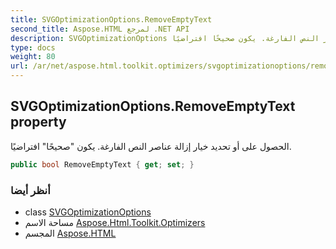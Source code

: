 ```yaml
---
title: SVGOptimizationOptions.RemoveEmptyText
second_title: Aspose.HTML لمرجع .NET API
description: SVGOptimizationOptions ملكية. الحصول على أو تحديد خيار إزالة عناصر النص الفارغة. يكون صحيحًا افتراضيًا.
type: docs
weight: 80
url: /ar/net/aspose.html.toolkit.optimizers/svgoptimizationoptions/removeemptytext/
---
```

## SVGOptimizationOptions.RemoveEmptyText property

الحصول على أو تحديد خيار إزالة عناصر النص الفارغة. يكون "صحيحًا" افتراضيًا.

```csharp
public bool RemoveEmptyText { get; set; }
```

### أنظر أيضا

* class [SVGOptimizationOptions](../)
* مساحة الاسم [Aspose.Html.Toolkit.Optimizers](../../svgoptimizationoptions/)
* المجسم [Aspose.HTML](../../../)


